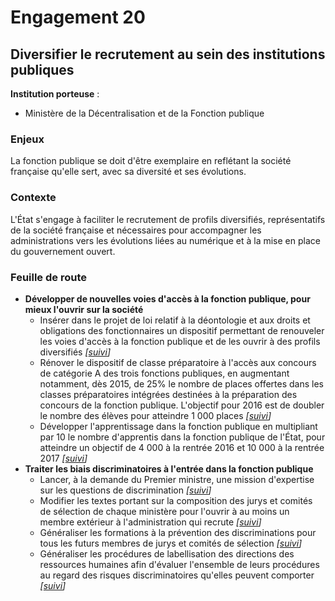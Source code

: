 # Engagement 20

## Diversifier le recrutement au sein des institutions publiques

**Institution porteuse** :
- Ministère de la Décentralisation et de la Fonction publique

### Enjeux

La fonction publique se doit d'être exemplaire en reflétant la société française qu'elle sert, avec sa diversité et ses évolutions.

### Contexte

L'État s'engage à faciliter le recrutement de profils diversifiés, représentatifs de la société française et nécessaires pour accompagner les administrations vers les évolutions liées au numérique et à la mise en place du gouvernement ouvert.

### Feuille de route

- **Développer de nouvelles voies d'accès à la fonction publique, pour mieux l'ouvrir sur la société**
    - Insérer dans le projet de loi relatif à la déontologie et aux droits et obligations des fonctionnaires un dispositif permettant de renouveler les voies d'accès à la fonction publique et de les ouvrir à des profils diversifiés
      _[[suivi](https://git.framasoft.org/etalab/suivi/issues/176)]_
    - Rénover le dispositif de classe préparatoire à l'accès aux concours de catégorie A des trois fonctions publiques, en augmentant notamment, dès 2015, de 25% le nombre de places offertes dans les classes préparatoires intégrées destinées à la préparation des concours de la fonction publique. L'objectif pour 2016 est de doubler le nombre des élèves pour atteindre 1 000 places
      _[[suivi](https://git.framasoft.org/etalab/suivi/issues/177)]_
    - Développer l'apprentissage dans la fonction publique en multipliant par 10 le nombre d'apprentis dans la fonction publique de l'État, pour atteindre un objectif de 4 000 à la rentrée 2016 et 10 000 à la rentrée 2017
      _[[suivi](https://git.framasoft.org/etalab/suivi/issues/178)]_
- **Traiter les biais discriminatoires à l'entrée dans la fonction publique**
    - Lancer, à la demande du Premier ministre, une mission d'expertise sur les questions de discrimination
      _[[suivi](https://git.framasoft.org/etalab/suivi/issues/179)]_
    - Modifier les textes portant sur la composition des jurys et comités de sélection de chaque ministère pour l'ouvrir à au moins un membre extérieur à l'administration qui recrute
      _[[suivi](https://git.framasoft.org/etalab/suivi/issues/180)]_
    - Généraliser les formations à la prévention des discriminations pour tous les futurs membres de jurys et comités de sélection
      _[[suivi](https://git.framasoft.org/etalab/suivi/issues/181)]_
    - Généraliser les procédures de labellisation des directions des ressources humaines afin d'évaluer l'ensemble de leurs procédures au regard des risques discriminatoires qu'elles peuvent comporter
      _[[suivi](https://git.framasoft.org/etalab/suivi/issues/182)]_
